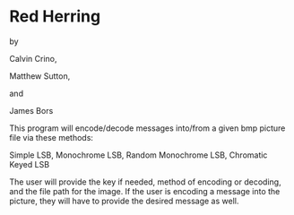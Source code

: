 # Red Herring

by 

Calvin Crino, 

Matthew Sutton,

and 

James Bors

This program will encode/decode messages into/from a given bmp picture file via these methods:

Simple LSB, 
  Monochrome LSB, 
     Random Monochrome LSB, 
       Chromatic Keyed LSB

The user will provide the key if needed, method of encoding or decoding, and the file path for the image. 
If the user is encoding a message into the picture, they will have to provide the desired message as well.
